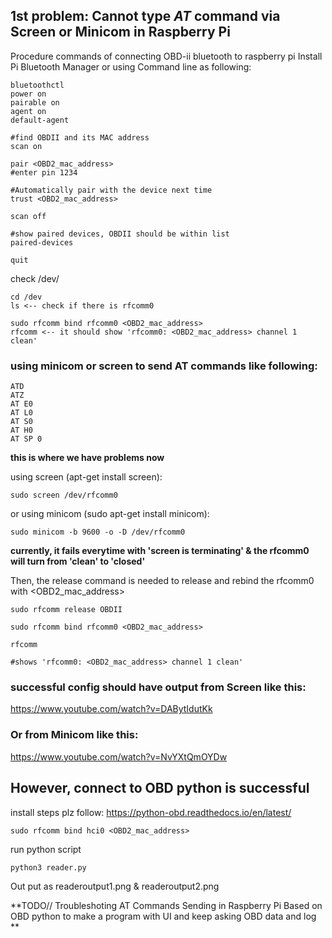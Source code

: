 ## 1st problem: Cannot type *AT* command via Screen or Minicom in Raspberry Pi


Procedure commands of connecting OBD-ii bluetooth to raspberry pi
Install Pi Bluetooth Manager or using Command line as following:
```
bluetoothctl
power on
pairable on
agent on
default-agent

#find OBDII and its MAC address
scan on   

pair <OBD2_mac_address>
#enter pin 1234

#Automatically pair with the device next time
trust <OBD2_mac_address>  

scan off

#show paired devices, OBDII should be within list
paired-devices  

quit
```
check /dev/
```
cd /dev
ls <-- check if there is rfcomm0

sudo rfcomm bind rfcomm0 <OBD2_mac_address> 
rfcomm <-- it should show 'rfcomm0: <OBD2_mac_address> channel 1 clean'
```
### using minicom or screen to send AT commands like following:
```
ATD
ATZ
AT E0
AT L0
AT S0
AT H0
AT SP 0
```
**this is where we have problems now**

using screen (apt-get install screen):
```
sudo screen /dev/rfcomm0
```
or using minicom (sudo apt-get install minicom):
```
sudo minicom -b 9600 -o -D /dev/rfcomm0
```
**currently, it fails everytime with 'screen is terminating' & the rfcomm0 will turn from 'clean' to 'closed'**

Then, the release command is needed to release and rebind the rfcomm0 with <OBD2_mac_address> 
```
sudo rfcomm release OBDII

sudo rfcomm bind rfcomm0 <OBD2_mac_address> 

rfcomm

#shows 'rfcomm0: <OBD2_mac_address> channel 1 clean'
```
### successful config should have output from Screen like this:
https://www.youtube.com/watch?v=DABytIdutKk

### Or from Minicom like this:
https://www.youtube.com/watch?v=NvYXtQmOYDw

## However, connect to OBD python is successful
install steps plz follow: https://python-obd.readthedocs.io/en/latest/

```
sudo rfcomm bind hci0 <OBD2_mac_address> 

```
run python script
```
python3 reader.py
```
Out put as readeroutput1.png & readeroutput2.png

**TODO//
Troubleshoting AT Commands Sending in Raspberry Pi
Based on OBD python to make a program with UI and keep asking OBD data and log **
